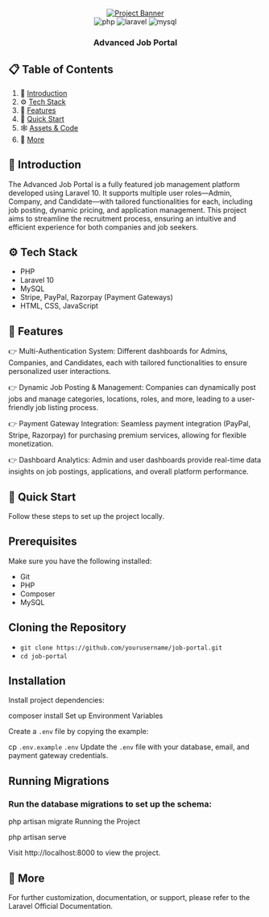 <div align="center">
    <br />
    <a href="" target="_blank">
        <img src="./public/job-portal-banner.png" alt="Project Banner">
    </a>
    <br />
    <div>
        <img src="https://img.shields.io/badge/-PHP-black?style=for-the-badge&logoColor=white&logo=php&color=777BB4" alt="php" />
        <img src="https://img.shields.io/badge/-Laravel-black?style=for-the-badge&logoColor=white&logo=laravel&color=FF2D20" alt="laravel" />
        <img src="https://img.shields.io/badge/-MySQL-black?style=for-the-badge&logoColor=white&logo=mysql&color=4479A1" alt="mysql" />
    </div>
    <h3 align="center">Advanced Job Portal</h3>
</div>

## 📋 <a name="table">Table of Contents</a>

1. 🤖 [Introduction](#introduction)
2. ⚙️ [Tech Stack](#tech-stack)
3. 🔋 [Features](#features)
4. 🤸 [Quick Start](#quick-start)
5. 🕸️ [Assets & Code](#snippets)
6. 🚀 [More](#more)

## <a name="introduction">🤖 Introduction</a>

The Advanced Job Portal is a fully featured job management platform developed using Laravel 10. It supports multiple user roles—Admin, Company, and Candidate—with tailored functionalities for each, including job posting, dynamic pricing, and application management. This project aims to streamline the recruitment process, ensuring an intuitive and efficient experience for both companies and job seekers.

## <a name="tech-stack">⚙️ Tech Stack</a>

- PHP
- Laravel 10
- MySQL
- Stripe, PayPal, Razorpay (Payment Gateways)
- HTML, CSS, JavaScript

## <a name="features">🔋 Features</a>

👉 Multi-Authentication System: Different dashboards for Admins, Companies, and Candidates, each with tailored functionalities to ensure personalized user interactions.

👉 Dynamic Job Posting & Management: Companies can dynamically post jobs and manage categories, locations, roles, and more, leading to a user-friendly job listing process.

👉 Payment Gateway Integration: Seamless payment integration (PayPal, Stripe, Razorpay) for purchasing premium services, allowing for flexible monetization.

👉 Dashboard Analytics: Admin and user dashboards provide real-time data insights on job postings, applications, and overall platform performance.

## <a name="quick-start">🤸 Quick Start</a>

Follow these steps to set up the project locally.

## Prerequisites

Make sure you have the following installed:

- Git
- PHP
- Composer
- MySQL

## Cloning the Repository

- `git clone https://github.com/yourusername/job-portal.git`
- `cd job-portal`

## Installation

Install project dependencies:

composer install
Set up Environment Variables

Create a `.env` file by copying the example:

cp `.env.example` `.env`
Update the `.env` file with your database, email, and payment gateway credentials.

## Running Migrations

### Run the database migrations to set up the schema:

php artisan migrate
Running the Project

php artisan serve

Visit http://localhost:8000 to view the project.

## <a name="more">🚀 More</a>

For further customization, documentation, or support, please refer to the Laravel Official Documentation.

